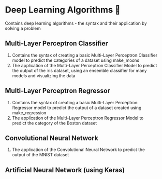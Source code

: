 # Deep Learning Algorithms 🧠
Contains deep learning algorithms - the syntax and their application by solving a problem

## Multi-Layer Perceptron Classifier
1. Contains the syntax of creating a basic Multi-Layer Perceptron Classifier model to predict the categories of a dataset using make_moons
2. The application of the Multi-Layer Perceptron Classifier Model to predict the output of the iris dataset, using an ensemble classifier for many models and visualizing the data

## Multi-Layer Perceptron Regressor
1. Contains the syntax of creating a basic Multi-Layer Perceptron Regressor model to predict the output of a dataset created using make_regression
2. The application of the Multi-Layer Perceptron Regressor Model to predict the category of the Boston dataset

## Convolutional Neural Network
1. The application of the Convolutional Neural Network to predict the output of the MNIST dataset

## Artificial Neural Network (using Keras)
